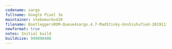 ```yaml
---
codename: sargo
fullname: Google Pixel 3a
maintainer: stebomurkn420
filename: BootleggersROM-Queue4sargo.4.7-MadStinky-Unshishufied-20191114-080823.zip
newformat: true
notes: Initial build
buildsize: 949898408
---
```

